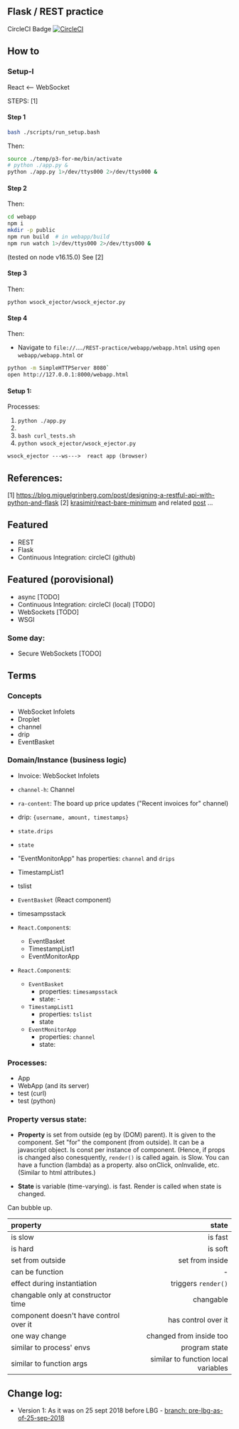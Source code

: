 ## Flask / REST practice

CircleCI Badge [![CircleCI](https://circleci.com/gh/sosi-org/REST-practice.svg?style=svg)](https://circleci.com/gh/sosi-org/REST-practice)


## How to
### Setup-I

React <-- WebSocket

STEPS: [1]
#### Step 1
```bash
bash ./scripts/run_setup.bash
```
Then:
```bash
source ./temp/p3-for-me/bin/activate
# python ./app.py &
python ./app.py 1>/dev/ttys000 2>/dev/ttys000 &
```
#### Step 2
Then:
```bash
cd webapp
npm i
mkdir -p public
npm run build  # in webapp/build
npm run watch 1>/dev/ttys000 2>/dev/ttys000 &
```
(tested on node v16.15.0)
See [2]

#### Step 3
Then:
```
python wsock_ejector/wsock_ejector.py
```

#### Step 4
Then:
* Navigate to `file://`....`/REST-practice/webapp/webapp.html` using `open webapp/webapp.html`
or
```bash
python -m SimpleHTTPServer 8080`
open http://127.0.0.1:8000/webapp.html
```

#### Setup 1:
Processes:
1. `python ./app.py`
2. ` `
3. `bash curl_tests.sh`
4. `python wsock_ejector/wsock_ejector.py`

```
wsock_ejector ---ws--->  react app (browser)
```

## References:
[1]  https://blog.miguelgrinberg.com/post/designing-a-restful-api-with-python-and-flask
[2] [krasimir/react-bare-minimum](https://github.com/krasimir/react-bare-minimum) and related [post](https://krasimirtsonev.com/blog/article/The-bare-minimum-to-work-with-React) ...


## Featured
* REST
* Flask
* Continuous Integration: circleCI (github)

## Featured (porovisional)
* async [TODO]
* Continuous Integration: circleCI (local) [TODO]
* WebSockets [TODO]
* WSGI

### Some day:
* Secure WebSockets [TODO]

## Terms
### Concepts
* WebSocket Infolets
* Droplet
* channel
* drip
* EventBasket

### Domain/Instance (business logic)
* Invoice: WebSocket Infolets
* `channel-h`: Channel
* `ra-content`: The board up price updates ("Recent invoices for" channel)
* drip: `{username, amount, timestamps}`
* `state.drips`
* `state`
* "EventMonitorApp" has properties: `channel` and `drips`

* TimestampList1
* tslist

* `EventBasket` (React component)
* timesampsstack

* `React.Component`s:
   * EventBasket
   * TimestampList1
   * EventMonitorApp

* `React.Component`s:
   * `EventBasket`
        * properties: `timesampsstack`
        * state: -
   * `TimestampList1`
        * properties: `tslist`
        * state
   * `EventMonitorApp`
        * properties: `channel`
        * state:



### Processes:
   * App
   * WebApp (and its server)
   * test (curl)
   * test (python)

### Property versus state:
* **Property** is set from outside (eg by (DOM) parent). It is given to the component. Set "for" the component (from outside). It can be a javascript object. Is const per instance of component. (Hence, if props is changed also conesquently, `render()` is called again. is Slow. You can have a function (lambda) as a property. also onClick, onInvalide, etc. (Similar to html attributes.)

* **State** is variable (time-varying). is fast. Render is called when state is changed.

Can bubble up.

|  property               |       state     |
|:------------------------|----------------:|
| is slow                 | is fast         |
| is hard                 | is soft         |
| set from outside        | set from inside |
| can be function         | -               |
| effect during instantiation             | triggers `render()`     |
| changable only at constructor time      | changable               |
| component doesn't have control over it  | has control over it     |
| one way change                          | changed from inside too |
| similar to process' envs                | program state           |
| similar to function args                | similar to function local variables |

## Change log:
* Version 1: As it was on 25 sept 2018 before LBG - [branch: pre-lbg-as-of-25-sep-2018](https://github.com/sosi-org/REST-practice/tree/pre-lbg-as-of-25-sep-2018)

